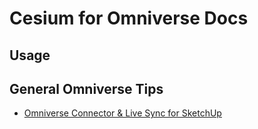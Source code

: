 # Cesium for Omniverse Docs

## Usage

## General Omniverse Tips

- [Omniverse Connector & Live Sync for SketchUp](./connectors/sketchup_connector.adoc)
